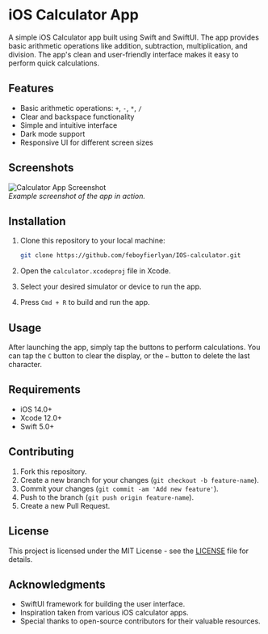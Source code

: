 # iOS Calculator App

A simple iOS Calculator app built using Swift and SwiftUI. The app provides basic arithmetic operations like addition, subtraction, multiplication, and division. The app's clean and user-friendly interface makes it easy to perform quick calculations.

## Features

- Basic arithmetic operations: `+`, `-`, `*`, `/`
- Clear and backspace functionality
- Simple and intuitive interface
- Dark mode support
- Responsive UI for different screen sizes

## Screenshots

![Calculator App Screenshot](./screen_ui.png)  
*Example screenshot of the app in action.*

## Installation

1. Clone this repository to your local machine:

    ```bash
    git clone https://github.com/feboyfierlyan/IOS-calculator.git
    ```

2. Open the `calculator.xcodeproj` file in Xcode.

3. Select your desired simulator or device to run the app.

4. Press `Cmd + R` to build and run the app.

## Usage

After launching the app, simply tap the buttons to perform calculations. You can tap the `C` button to clear the display, or the `←` button to delete the last character.

## Requirements

- iOS 14.0+
- Xcode 12.0+
- Swift 5.0+

## Contributing

1. Fork this repository.
2. Create a new branch for your changes (`git checkout -b feature-name`).
3. Commit your changes (`git commit -am 'Add new feature'`).
4. Push to the branch (`git push origin feature-name`).
5. Create a new Pull Request.

## License

This project is licensed under the MIT License - see the [LICENSE](LICENSE) file for details.

## Acknowledgments

- SwiftUI framework for building the user interface.
- Inspiration taken from various iOS calculator apps.
- Special thanks to open-source contributors for their valuable resources.

